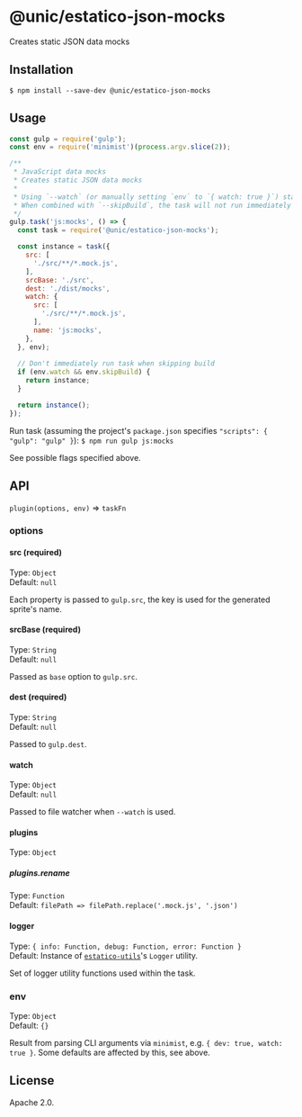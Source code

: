 # @unic/estatico-json-mocks

Creates static JSON data mocks

## Installation

```
$ npm install --save-dev @unic/estatico-json-mocks
```

## Usage

```js
const gulp = require('gulp');
const env = require('minimist')(process.argv.slice(2));

/**
 * JavaScript data mocks
 * Creates static JSON data mocks
 *
 * Using `--watch` (or manually setting `env` to `{ watch: true }`) starts file watcher
 * When combined with `--skipBuild`, the task will not run immediately but only after changes
 */
gulp.task('js:mocks', () => {
  const task = require('@unic/estatico-json-mocks');

  const instance = task({
    src: [
      './src/**/*.mock.js',
    ],
    srcBase: './src',
    dest: './dist/mocks',
    watch: {
      src: [
        './src/**/*.mock.js',
      ],
      name: 'js:mocks',
    },
  }, env);
  
  // Don't immediately run task when skipping build
  if (env.watch && env.skipBuild) {
    return instance;
  }

  return instance();
});
```

Run task (assuming the project's `package.json` specifies `"scripts": { "gulp": "gulp" }`):
`$ npm run gulp js:mocks`

See possible flags specified above.

## API

`plugin(options, env)` => `taskFn`

### options

#### src (required)

Type: `Object`<br>
Default: `null`

Each property is passed to `gulp.src`, the key is used for the generated sprite's name.

#### srcBase (required)

Type: `String`<br>
Default: `null`

Passed as `base` option to `gulp.src`.

#### dest (required)

Type: `String`<br>
Default: `null`

Passed to `gulp.dest`.

#### watch

Type: `Object`<br>
Default: `null`

Passed to file watcher when `--watch` is used.

#### plugins

Type: `Object`

##### plugins.rename

Type: `Function`<br>
Default: `filePath => filePath.replace('.mock.js', '.json')`

#### logger

Type: `{ info: Function, debug: Function, error: Function }`<br>
Default: Instance of [`estatico-utils`](../estatico-utils)'s `Logger` utility.

Set of logger utility functions used within the task.

### env

Type: `Object`<br>
Default: `{}`

Result from parsing CLI arguments via `minimist`, e.g. `{ dev: true, watch: true }`. Some defaults are affected by this, see above.

## License

Apache 2.0.
